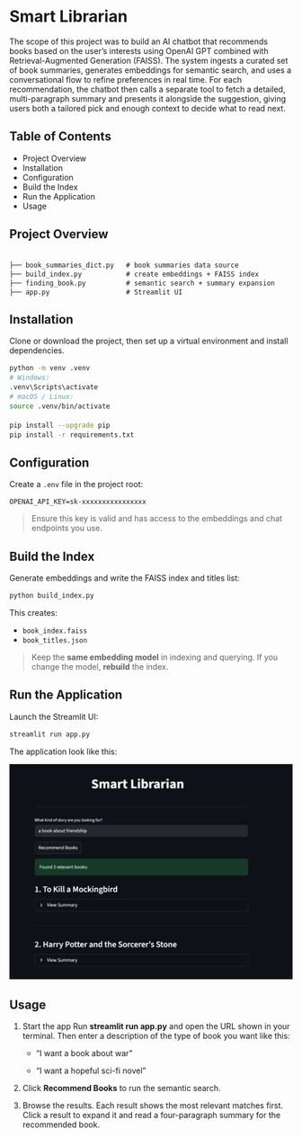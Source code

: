# Smart Librarian

The scope of this project was to build an AI chatbot that recommends books based on the user’s interests using OpenAI GPT combined with Retrieval-Augmented Generation (FAISS). The system ingests a curated set of book summaries, generates embeddings for semantic search, and uses a conversational flow to refine preferences in real time. For each recommendation, the chatbot then calls a separate tool to fetch a detailed, multi-paragraph summary and presents it alongside the suggestion, giving users both a tailored pick and enough context to decide what to read next.



## Table of Contents

- Project Overview[](#project-overview)
- Installation[](#installation)
- Configuration[](#configuration)
- Build the Index[](#build-the-index)
- Run the Application[](#run-the-application)
- Usage[](#usage)


## Project Overview
```

├── book_summaries_dict.py   # book summaries data source
├── build_index.py           # create embeddings + FAISS index
├── finding_book.py          # semantic search + summary expansion
├── app.py                   # Streamlit UI 
```


## Installation
Clone or download the project, then set up a virtual environment and install dependencies.

```bash
python -m venv .venv
# Windows:
.venv\Scripts\activate
# macOS / Linux:
source .venv/bin/activate

pip install --upgrade pip
pip install -r requirements.txt
```


## Configuration
Create a `.env` file in the project root:
```
OPENAI_API_KEY=sk-xxxxxxxxxxxxxxxx
```

> Ensure this key is valid and has access to the embeddings and chat endpoints you use.



## Build the Index
Generate embeddings and write the FAISS index and titles list:
```bash
python build_index.py
```
This creates:
- `book_index.faiss`
- `book_titles.json`

> Keep the **same embedding model** in indexing and querying. If you change the model, **rebuild** the index.



## Run the Application
Launch the Streamlit UI:
```bash
streamlit run app.py  
```

The application look like this:

![alt text](image.png)


## Usage

1. Start the app
Run **streamlit run app.py** and open the URL shown in your terminal. Then enter a description of the type of book you want like this:

    - “I want a book about war”

    - “I want a hopeful sci-fi novel”

2. Click **Recommend Books** to run the semantic search.

3. Browse the results. Each result shows the most relevant matches first. Click a result to expand it and read a four-paragraph summary for the recommended book.






